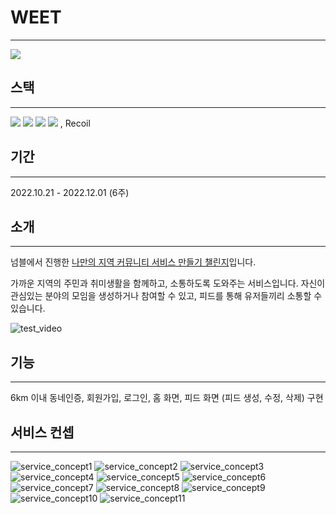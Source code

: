 # WEET
---
![](https://user-images.githubusercontent.com/67093357/226200728-627af3e8-19f5-45a3-9294-1fa05b9447ef.png)
## 스택
---
<img src="https://img.shields.io/badge/react-61DAFB?style=for-the-badge&logo=react&logoColor=white"> <img src="https://img.shields.io/badge/typescript-3178C6?style=for-the-badge&logo=typescript&logoColor=white"> <img src="https://img.shields.io/badge/react%20query-FF4154?style=for-the-badge&logo=reactquery&logoColor=white"> <img src="https://img.shields.io/badge/styled%20components-DB7093?style=for-the-badge&logo=styledcomponents&logoColor=white"> , Recoil

## 기간
---
2022.10.21 - 2022.12.01 (6주)

## 소개
---
넘블에서 진행한 [나만의 지역 커뮤니티 서비스 만들기 챌린지](https://www.numble.it/e3d67139-f040-47cd-80a7-12e063ef1f36)입니다.  

가까운 지역의 주민과 취미생활을 함께하고, 소통하도록 도와주는 서비스입니다. 자신이 관심있는 분야의 모임을 생성하거나 참여할 수 있고, 피드를 통해 유저들끼리 소통할 수 있습니다.

![test_video](https://user-images.githubusercontent.com/67093357/226201807-a64bcb46-9b71-4a16-93dd-33a9552c9637.gif)
## 기능
---
6km 이내 동네인증, 회원가입, 로그인, 홈 화면, 피드 화면 (피드 생성, 수정, 삭제) 구현

## 서비스 컨셉
---
![service_concept1](https://user-images.githubusercontent.com/67093357/226200624-e2ec6c33-7b0d-4c7b-b14f-d42fd375cdb6.png)
![service_concept2](https://user-images.githubusercontent.com/67093357/226200866-bbe7db3c-530c-4d20-93a5-c52b5970dc10.png)
![service_concept3](https://user-images.githubusercontent.com/67093357/226200863-d8765bfa-b7e3-46c3-804b-5d1c00a5a5c0.png)
![service_concept4](https://user-images.githubusercontent.com/67093357/226200862-25d387ae-6e08-44e3-ba4e-69b5268d23f7.png)
![service_concept5](https://user-images.githubusercontent.com/67093357/226200861-4ffce1f5-b93d-46d2-9b6b-680de4e3831e.png)
![service_concept6](https://user-images.githubusercontent.com/67093357/226200859-091d1ece-36c3-40d7-ab5a-e4560043a501.png)
![service_concept7](https://user-images.githubusercontent.com/67093357/226200858-207b9aa8-f324-4700-ad7f-21159bde2bf2.png)
![service_concept8](https://user-images.githubusercontent.com/67093357/226200856-c746b7e0-46f1-4c56-a84b-a0f21ca86544.png)
![service_concept9](https://user-images.githubusercontent.com/67093357/226200854-f7c9de9e-443e-4d61-8a15-fcc8ed064faf.png)
![service_concept10](https://user-images.githubusercontent.com/67093357/226200852-5bd1898e-5c43-4040-a838-8e0de69bfe36.png)
![service_concept11](https://user-images.githubusercontent.com/67093357/226200851-ed1f5e55-e141-4c29-b0c3-7a80d8d6db30.png)
